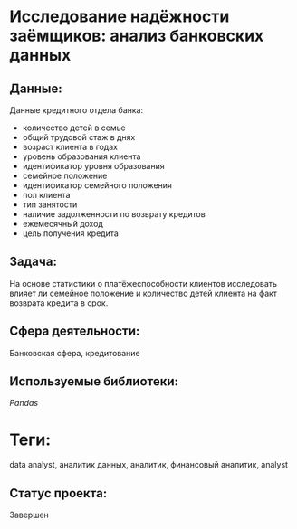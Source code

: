 # Исследование надёжности заёмщиков: анализ банковских данных

## Данные:

Данные кредитного отдела банка:

* количество детей в семье
* общий трудовой стаж в днях
* возраст клиента в годах
* уровень образования клиента
* идентификатор уровня образования
* семейное положение
* идентификатор семейного положения
* пол клиента
* тип занятости
* наличие задолженности по возврату кредитов
* ежемесячный доход
* цель получения кредита

## Задача:

На основе статистики о платёжеспособности клиентов исследовать влияет ли семейное положение и количество детей клиента на факт возврата кредита в срок.

## Сфера деятельности:

Банковская сфера, кредитование

## Используемые библиотеки:

_Pandas_

# Теги:

data analyst, аналитик данных, аналитик, финансовый аналитик, analyst

## Статус проекта:

Завершен
